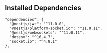 ## Installed Dependencies
```
"dependencies": {
  "@nestjs/jwt": "^11.0.0",
  "@nestjs/platform-socket.io": "^11.0.11",
  "@nestjs/websockets": "^11.0.11",
  "dotenv": "^16.4.7",
  "socket.io": "^4.8.1"
},
```